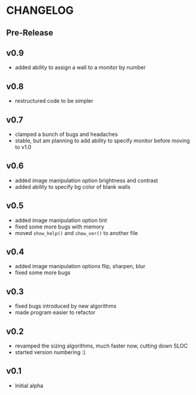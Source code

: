 CHANGELOG
=========

Pre-Release
-----------

v0.9
----

+ added ability to assign a wall to a monitor by number

v0.8
----

+ restructured code to be simpler

v0.7
----

+ clamped a bunch of bugs and headaches
+ stable, but am planning to add ability to specify monitor before moving to v1.0

v0.6
----

+ added image manipulation option brightness and contrast
+ added ability to specify bg color of blank walls

v0.5
----

+ added image manipulation option tint
+ fixed some more bugs with memory
+ moved `show_help()` and `show_ver()` to another file

v0.4
----

+ added image manipulation options flip, sharpen, blur
+ fixed some more bugs

v0.3
----

+ fixed bugs introduced by new algorithms
+ made program easier to refactor

v0.2
----

+ revamped the sizing algorithms, much faster now, cutting down SLOC
+ started version numbering :)

v0.1
----

+ Initial alpha
